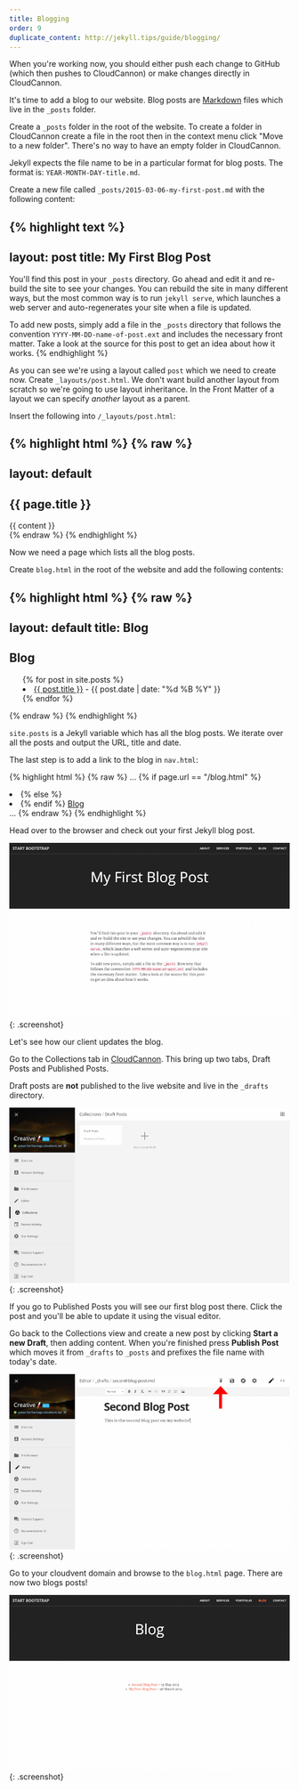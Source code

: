 ```yaml
---
title: Blogging
order: 9
duplicate_content: http://jekyll.tips/guide/blogging/
---
```


When you're working now, you should either push each change to GitHub (which then pushes to CloudCannon) or make changes directly in CloudCannon.

It's time to add a blog to our website. Blog posts are [Markdown](https://help.github.com/articles/markdown-basics/) files which live in the `_posts` folder.

Create a `_posts` folder in the root of the website. To create a folder in CloudCannon create a file in the root then in the context menu click "Move to a new folder". There's no way to have an empty folder in CloudCannon.

Jekyll expects the file name to be in a particular format for blog posts. The format is: `YEAR-MONTH-DAY-title.md`.

Create a new file called `_posts/2015-03-06-my-first-post.md` with the following content:

{% highlight text %}
---
layout: post
title: My First Blog Post
---
You'll find this post in your `_posts` directory. Go ahead and edit it and re-build
the site to see your changes. You can rebuild the site in many different ways, but
the most common way is to run `jekyll serve`, which launches a web server and
auto-regenerates your site when a file is updated.

To add new posts, simply add a file in the `_posts` directory that follows the
convention `YYYY-MM-DD-name-of-post.ext` and includes the necessary front matter.
Take a look at the source for this post to get an idea about how it works.
{% endhighlight %}


As you can see we're using a layout called `post` which we need to create now. Create `_layouts/post.html`. We don't want build another layout from scratch so we're going to use layout inheritance. In the Front Matter of a layout we can specify _another_ layout as a parent.

Insert the following into `/_layouts/post.html`:

{% highlight html %}
{% raw %}
---
layout: default
---
<section class="bg-dark">
  <div class="text-center">
    <h1>{{ page.title }}</h1>
  </div>
</section>

<section id="contact">
  <div class="container">
    <div class="col-md-6 col-md-offset-3">
      {{ content }}
    </div>
  </div>
</section>
{% endraw %}
{% endhighlight %}

Now we need a page which lists all the blog posts.

Create `blog.html` in the root of the website and add the following contents:

{% highlight html %}
{% raw %}
---
layout: default
title: Blog
---
<section class="bg-dark">
  <div class="text-center">
    <h1>Blog</h1>
  </div>
</section>

<section>
  <div class="container">
    <div class="row">
      <div class="text-center">
        <ul style="list-style-position: inside">
           {% for post in site.posts %}
             <li>
               <a href="{{ post.url }}">{{ post.title }}</a>
               - {{ post.date | date: "%d %B %Y" }}
             </li>
           {% endfor %}
        </ul>
      </div>
    </div>
  </div>
</section>
{% endraw %}
{% endhighlight %}

`site.posts` is a Jekyll variable which has all the blog posts. We iterate over all the posts and output the URL, title and date.

The last step is to add a link to the blog in `nav.html`:

{% highlight html %}
{% raw %}
...
{% if page.url == "/blog.html" %}
  <li class="active">
{% else %}
  <li>
{% endif %}
  <a href="/blog.html">Blog</a>
</li>
...
{% endraw %}
{% endhighlight %}

Head over to the browser and check out your first Jekyll blog post.

![Blog](/img/guide/blog/blog.png){: .screenshot}

Let's see how our client updates the blog.

Go to the Collections tab in [CloudCannon](http://cloudcannon.com). This bring up two tabs, Draft Posts and Published Posts.

Draft posts are **not** published to the live website and live in the `_drafts` directory.

![Collections](/img/guide/blog/collections.png){: .screenshot}

If you go to Published Posts you will see our first blog post there. Click the post and you'll be able to update it using the visual editor.

Go back to the Collections view and create a new post by clicking **Start a new Draft**, then adding content. When you're finished press **Publish Post** which moves it from `_drafts` to `_posts` and prefixes the file name with today's date.

![New Post](/img/guide/blog/new_post.png){: .screenshot}

Go to your cloudvent domain and browse to the `blog.html` page. There are now two blogs posts!

![Blog Index](/img/guide/blog/blog_index.png){: .screenshot}
